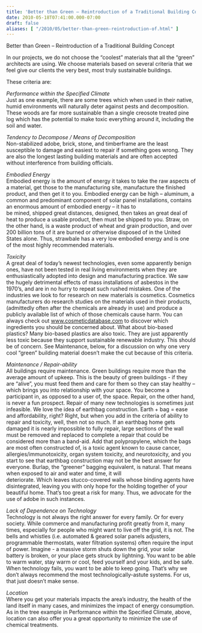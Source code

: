 ```yaml
---
title: 'Better than Green – Reintroduction of a Traditional Building Concept'
date: 2010-05-18T07:41:00.000-07:00
draft: false
aliases: [ "/2010/05/better-than-green-reintroduction-of.html" ]
---
```


Better than Green – Reintroduction of a Traditional Building Concept  
  
In our projects, we do not choose the “coolest” materials that all the “green” architects are using. We choose materials based on several criteria that we feel give our clients the very best, most truly sustainable buildings.  
  
These criteria are:  
  
_Performance within the Specified Climate_  
Just as one example, there are some trees which when used in their native, humid environments will naturally deter against pests and decomposition. These woods are far more sustainable than a single creosote treated pine log which has the potential to make toxic everything around it, including the soil and water.  
  
_Tendency to Decompose / Means of Decomposition_  
Non-stabilized adobe, brick, stone, and timberframe are the least susceptible to damage and easiest to repair if something goes wrong. They are also the longest lasting building materials and are often accepted without interference from building officials.  
  
_Embodied Energy_  
Embodied energy is the amount of energy it takes to take the raw aspects of a material, get those to the manufacturing site, manufacture the finished product, and then get it to you. Embodied energy can be high – aluminum, a common and predominant component of solar panel installations, contains an enormous amount of embodied energy – it has to  
be mined, shipped great distances, designed, then takes an great deal of heat to produce a usable product, then must be shipped to you. Straw, on the other hand, is a waste product of wheat and grain production, and over 200 billion tons of it are burned or otherwise disposed of in the United States alone. Thus, strawbale has a very low embodied energy and is one of the most highly recommended materials.  
  
_Toxicity_  
A great deal of today’s newest technologies, even some apparently benign ones, have not been tested in real living environments when they are enthusiastically adopted into design and manufacturing practice. We saw the hugely detrimental effects of mass installations of asbestos in the 1970’s, and are in no hurry to repeat such rushed mistakes. One of the industries we look to for research on new materials is cosmetics. Cosmetics manufacturers do research studies on the materials used in their products, (admittedly often after the chemicals are already in use) and produce a publicly available list of which of those chemicals cause harm. You can always check out www.cosmeticdatabase.com to discover which ingredients you should be concerned about. What about bio-based plastics? Many bio-based plastics are also toxic. They are just apparently less toxic because they support sustainable renewable industry. This should be of concern. See Maintenance, below, for a discussion on why one very cool “green” building material doesn’t make the cut because of this criteria.  
  
_Maintenance / Repair-ability_  
All buildings require maintenance. Green buildings require more than the average amount of upkeep. This is the beauty of green buildings - if they are “alive”, you must feed them and care for them so they can stay healthy – which brings you into relationship with your space. You become a participant in, as opposed to a user of, the space. Repair, on the other hand, is never a fun prospect. Repair of many new technologies is sometimes just infeasible. We love the idea of earthbag construction. Earth + bag = ease and affordability, right? Right, but when you add in the criteria of ability to repair and toxicity, well, then not so much. If an earthbag home gets damaged it is nearly impossible to fully repair, large sections of the wall must be removed and replaced to complete a repair that could be considered more than a band-aid. Add that polypropylene, which the bags are most often constructed of, is a toxic agent known to cause cancer, allergies/immunotoxicity, organ system toxicity, and neurotoxicity, and you start to see that earthbag construction may not be the best answer for everyone. Burlap, the “greener” bagging equivalent, is natural. That means when exposed to air and water and time, it will  
deteriorate. Which leaves stucco-covered walls whose binding agents have disintegrated, leaving you with only hope for the holding together of your beautiful home. That’s too great a risk for many. Thus, we advocate for the use of adobe in such instances.  
  
_Lack of Dependence on Technology_  
Technology is not always the right answer for every family. Or for every society. While commerce and manufacturing profit greatly from it, many times, especially for people who might want to live off the grid, it is not. The bells and whistles (i.e. automated & geared solar panels adjusters, programmable thermostats, water filtration systems) often require the input of power. Imagine - a massive storm shuts down the grid, your solar  
battery is broken, or your place gets struck by lightning. You want to be able to warm water, stay warm or cool, feed yourself and your kids, and be safe. When technology fails, you want to be able to keep going. That’s why we don’t always recommend the most technologically-astute systems. For us, that just doesn’t make sense.  
  
_Location_  
Where you get your materials impacts the area’s industry, the health of the land itself in many cases, and minimizes the impact of energy consumption. As in the tree example in Performance within the Specified Climate, above, location can also offer you a great opportunity to minimize the use of chemical treatments.